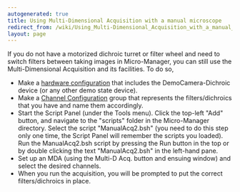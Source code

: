 ```yaml
---
autogenerated: true
title: Using Multi-Dimensional Acquisition with a manual microscope
redirect_from: /wiki/Using_Multi-Dimensional_Acquisition_with_a_manual_microscope
layout: page
---
```


If you do not have a motorized dichroic turret or filter wheel and need
to switch filters between taking images in Micro-Manager, you can still
use the Multi-Dimensional Acquisition and its facilities. To do so,

-   Make a [hardware
    configuration](Micro-Manager_Configuration_Guide) that
    includes the DemoCamera-Dichroic device (or any other demo state
    device).
-   Make a [Channel
    Configuration](Micro-Manager_Configuration_Guide#configuration-presets)
    group that represents the filters/dichroics that you have and name
    them accordingly.
-   Start the Script Panel (under the Tools menu). Click the top-left
    "Add" button, and navigate to the "scripts" folder in the
    Micro-Manager directory. Select the script "ManualAcq2.bsh" (you
    need to do this step only one time, the Script Panel will remember
    the scripts you loaded). Run the ManualAcq2.bsh script by pressing
    the Run button in the top or by double clicking the text
    "ManualAcq2.bsh" in the left-hand pane.
-   Set up an MDA (using the Multi-D Acq. button and ensuing window) and
    select the desired channels.
-   When you run the acquisition, you will be prompted to put the
    correct filters/dichroics in place.

